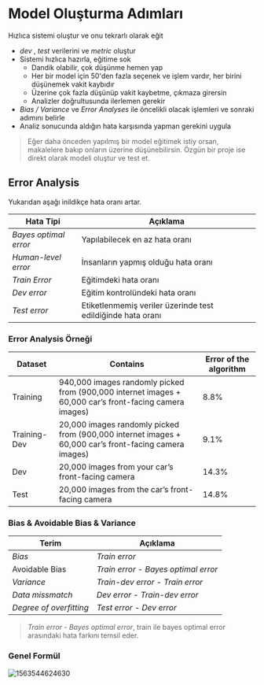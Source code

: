 # Model Oluşturma Adımları

Hızlıca sistemi oluştur ve onu tekrarlı olarak eğit

- _dev_ , _test_ verilerini ve _metric_ oluştur
- Sistemi hızlıca hazırla, eğitime sok
  - Dandik olabilir, çok düşünme hemen yap
  - Her bir model için 50'den fazla seçenek ve işlem vardır, her birini düşünemek vakit kaybıdır
  - Üzerine çok fazla düşünüp vakit kaybetme, çıkmaza girersin
  - Analizler doğrultusunda ilerlemen gerekir
- _Bias / Variance_ ve _Error Analyses_ ile öncelikli olacak işlemleri ve sonraki adımını belirle
- Analiz sonucunda aldığın hata karşısında yapman gerekini uygula

> Eğer daha önceden yapılmış bir model eğitimek istiy orsan, makalelere bakıp onların üzerine düşünebilirsin. Özgün bir proje ise direkt olarak modeli oluştur ve test et.

## Error Analysis

Yukarıdan aşağı inildikçe hata oranı artar.

| Hata Tipi             | Açıklama                                                    |
| --------------------- | ----------------------------------------------------------- |
| _Bayes optimal error_ | Yapılabilecek en az hata oranı                              |
| _Human-level error_   | İnsanların yapmış olduğu hata oranı                         |
| _Train Error_         | Eğitimdeki hata oranı                                       |
| _Dev error_           | Eğitim kontrolündeki hata oranı                             |
| _Test error_          | Etiketlenmemiş veriler üzerinde test edildiğinde hata oranı |

### Error Analysis Örneği

| Dataset      | Contains                                                                                                | Error of the algorithm |
| ------------ | ------------------------------------------------------------------------------------------------------- | ---------------------- |
| Training     | 940,000 images randomly picked from (900,000 internet images + 60,000 car’s front-facing camera images) | 8.8%                   |
| Training-Dev | 20,000 images randomly picked from (900,000 internet images + 60,000 car’s front-facing camera images)  | 9.1%                   |
| Dev          | 20,000 images from your car’s front-facing camera                                                       | 14.3%                  |
| Test         | 20,000 images from the car’s front-facing camera                                                        | 14.8%                  |

### Bias & Avoidable Bias & Variance

| Terim                   | Açıklama                              |
| ----------------------- | ------------------------------------- |
| _Bias_                  | _Train error_                         |
| Avoidable Bias          | _Train error_ - _Bayes optimal error_ |
| _Variance_              | _Train-dev error_ - _Train error_     |
| _Data missmatch_        | _Dev error_ - _Train-dev error_       |
| _Degree of overfitting_ | _Test error_ - _Dev error_            |

> _Train error_ - _Bayes optimal error_, train ile bayes optimal error arasındaki hata farkını temsil eder.

### Genel Formül

![1563544624630](../../res/general_formula.png)
